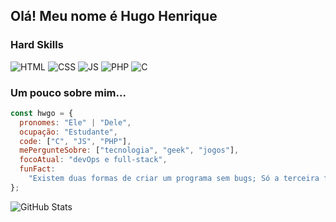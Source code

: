 ## Olá! Meu nome é Hugo Henrique

### Hard Skills

![HTML](https://img.shields.io/badge/HTML-red)
![CSS](https://img.shields.io/badge/CSS-blue)
![JS](https://img.shields.io/badge/JavaScript-yellow)
![PHP](https://img.shields.io/badge/PHP-darkblue)
![C](https://img.shields.io/badge/-00599C?style=for-the-badge&logo=c&logoColor=white")

### Um pouco sobre mim...

```javascript
const hwgo = {
  pronomes: "Ele" | "Dele",
  ocupação: "Estudante",
  code: ["C", "JS", "PHP"],
  mePergunteSobre: ["tecnologia", "geek", "jogos"],
  focoAtual: "devOps e full-stack",
  funFact:
    "Existem duas formas de criar um programa sem bugs; Só a terceira funciona.",
};
```

![GitHub Stats](https://github-readme-stats.vercel.app/api?username=hwgo1&theme=transparent&bg_color=000&border_color=30A3DC&show_icons=true&icon_color=30A3DC&title_color=E94D5F&text_color=FFF)
